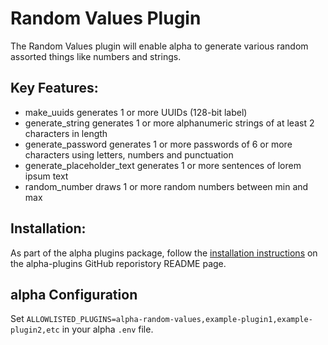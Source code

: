 # Random Values Plugin

The Random Values plugin will enable alpha to generate various random assorted things like numbers and strings.

## Key Features:
- make_uuids generates 1 or more UUIDs (128-bit label)
- generate_string generates 1 or more alphanumeric strings of at least 2 characters in length
- generate_password generates 1 or more passwords of 6 or more characters using letters, numbers and punctuation
- generate_placeholder_text generates 1 or more sentences of lorem ipsum text
- random_number draws 1 or more random numbers between min and max

## Installation:
As part of the alpha plugins package, follow the [installation instructions](https://github.com/coozila/alpha-plugins) on the alpha-plugins GitHub reporistory README page.

## alpha Configuration

Set `ALLOWLISTED_PLUGINS=alpha-random-values,example-plugin1,example-plugin2,etc` in your alpha `.env` file.
